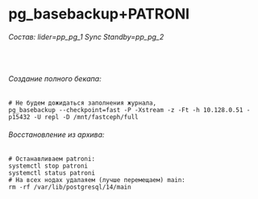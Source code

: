 # pg_basebackup+PATRONI
###### Состав: lider=pp_pg_1 Sync Standby=pp_pg_2 
```


```
###### Создание полного бекапа:
```
# Не будем дожидаться заполнения журнала, 
pg_basebackup --checkpoint=fast -P -Xstream -z -Ft -h 10.128.0.51 -p15432 -U repl -D /mnt/fastceph/full
```
###### Восстановление из архива:
```
# Останавливаем patroni:
systemctl stop patroni
systemctl status patroni
# На всех нодах удалаяем (лучше перемещаем) main:
rm -rf /var/lib/postgresql/14/main

```










